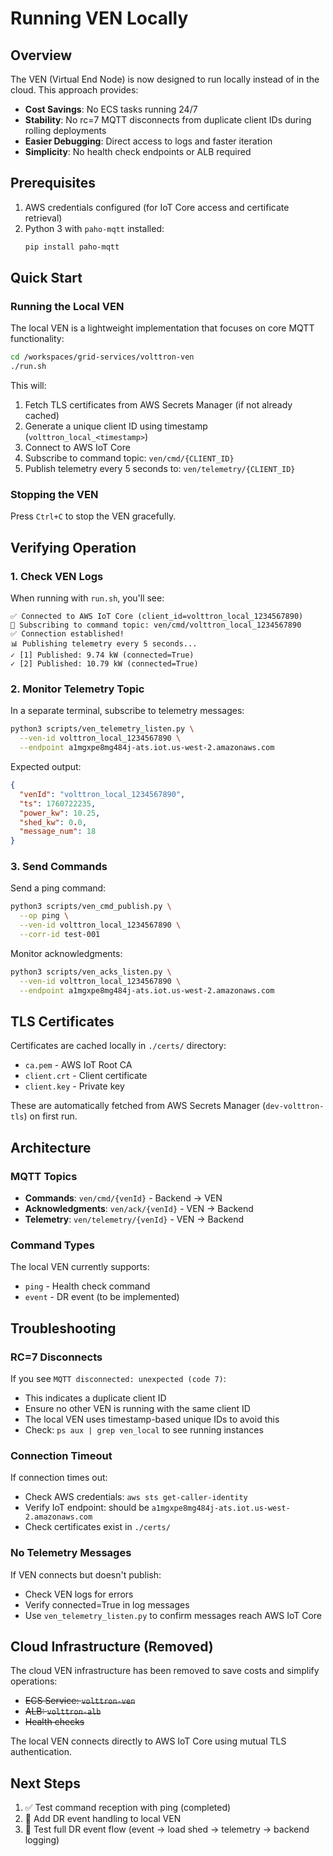 # Running VEN Locally

## Overview

The VEN (Virtual End Node) is now designed to run locally instead of in the cloud. This approach provides:

- **Cost Savings**: No ECS tasks running 24/7
- **Stability**: No rc=7 MQTT disconnects from duplicate client IDs during rolling deployments
- **Easier Debugging**: Direct access to logs and faster iteration
- **Simplicity**: No health check endpoints or ALB required

## Prerequisites

1. AWS credentials configured (for IoT Core access and certificate retrieval)
2. Python 3 with `paho-mqtt` installed:
   ```bash
   pip install paho-mqtt
   ```

## Quick Start

### Running the Local VEN

The local VEN is a lightweight implementation that focuses on core MQTT functionality:

```bash
cd /workspaces/grid-services/volttron-ven
./run.sh
```

This will:
1. Fetch TLS certificates from AWS Secrets Manager (if not already cached)
2. Generate a unique client ID using timestamp (`volttron_local_<timestamp>`)
3. Connect to AWS IoT Core
4. Subscribe to command topic: `ven/cmd/{CLIENT_ID}`
5. Publish telemetry every 5 seconds to: `ven/telemetry/{CLIENT_ID}`

### Stopping the VEN

Press `Ctrl+C` to stop the VEN gracefully.

## Verifying Operation

### 1. Check VEN Logs

When running with `run.sh`, you'll see:
```
✅ Connected to AWS IoT Core (client_id=volttron_local_1234567890)
📡 Subscribing to command topic: ven/cmd/volttron_local_1234567890
✅ Connection established!
📊 Publishing telemetry every 5 seconds...
✓ [1] Published: 9.74 kW (connected=True)
✓ [2] Published: 10.79 kW (connected=True)
```

### 2. Monitor Telemetry Topic

In a separate terminal, subscribe to telemetry messages:

```bash
python3 scripts/ven_telemetry_listen.py \
  --ven-id volttron_local_1234567890 \
  --endpoint a1mgxpe8mg484j-ats.iot.us-west-2.amazonaws.com
```

Expected output:
```json
{
  "venId": "volttron_local_1234567890",
  "ts": 1760722235,
  "power_kw": 10.25,
  "shed_kw": 0.0,
  "message_num": 18
}
```

### 3. Send Commands

Send a ping command:
```bash
python3 scripts/ven_cmd_publish.py \
  --op ping \
  --ven-id volttron_local_1234567890 \
  --corr-id test-001
```

Monitor acknowledgments:
```bash
python3 scripts/ven_acks_listen.py \
  --ven-id volttron_local_1234567890 \
  --endpoint a1mgxpe8mg484j-ats.iot.us-west-2.amazonaws.com
```

## TLS Certificates

Certificates are cached locally in `./certs/` directory:
- `ca.pem` - AWS IoT Root CA
- `client.crt` - Client certificate
- `client.key` - Private key

These are automatically fetched from AWS Secrets Manager (`dev-volttron-tls`) on first run.

## Architecture

### MQTT Topics

- **Commands**: `ven/cmd/{venId}` - Backend → VEN
- **Acknowledgments**: `ven/ack/{venId}` - VEN → Backend
- **Telemetry**: `ven/telemetry/{venId}` - VEN → Backend

### Command Types

The local VEN currently supports:
- `ping` - Health check command
- `event` - DR event (to be implemented)

## Troubleshooting

### RC=7 Disconnects

If you see `MQTT disconnected: unexpected (code 7)`:
- This indicates a duplicate client ID
- Ensure no other VEN is running with the same client ID
- The local VEN uses timestamp-based unique IDs to avoid this
- Check: `ps aux | grep ven_local` to see running instances

### Connection Timeout

If connection times out:
- Check AWS credentials: `aws sts get-caller-identity`
- Verify IoT endpoint: should be `a1mgxpe8mg484j-ats.iot.us-west-2.amazonaws.com`
- Check certificates exist in `./certs/`

### No Telemetry Messages

If VEN connects but doesn't publish:
- Check VEN logs for errors
- Verify connected=True in log messages
- Use `ven_telemetry_listen.py` to confirm messages reach AWS IoT Core

## Cloud Infrastructure (Removed)

The cloud VEN infrastructure has been removed to save costs and simplify operations:
- ~~ECS Service: `volttron-ven`~~
- ~~ALB: `volttron-alb`~~
- ~~Health checks~~

The local VEN connects directly to AWS IoT Core using mutual TLS authentication.

## Next Steps

1. ✅ Test command reception with ping (completed)
2. 🔄 Add DR event handling to local VEN
3. 🔄 Test full DR event flow (event → load shed → telemetry → backend logging)
